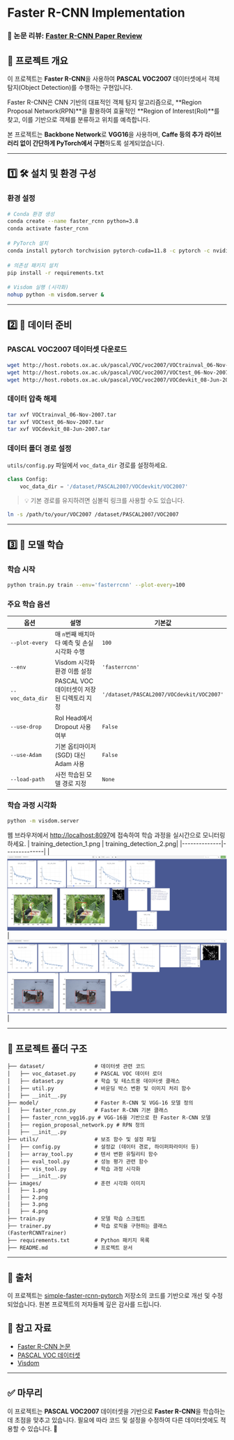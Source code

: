 # Faster R-CNN Implementation

### 📝 논문 리뷰: [Faster R-CNN Paper Review](https://velog.io/@davidlyoo/Faster-R-CNN-Paper-Review-An-End-to-End-Solution-for-Efficient-Object-Detection)

## 📌 프로젝트 개요
이 프로젝트는 **Faster R-CNN**을 사용하여 **PASCAL VOC2007** 데이터셋에서 객체 탐지(Object Detection)를 수행하는 구현입니다. 

Faster R-CNN은 CNN 기반의 대표적인 객체 탐지 알고리즘으로, **Region Proposal Network(RPN)**을 활용하여 효율적인 **Region of Interest(RoI)**를 찾고, 이를 기반으로 객체를 분류하고 위치를 예측합니다.

본 프로젝트는 **Backbone Network**로 **VGG16**을 사용하며, **Caffe 등의 추가 라이브러리 없이 간단하게 PyTorch에서 구현**하도록 설계되었습니다.

---
## 1️⃣ 🛠 설치 및 환경 구성
###  환경 설정
```bash
# Conda 환경 생성
conda create --name faster_rcnn python=3.8
conda activate faster_rcnn

# PyTorch 설치
conda install pytorch torchvision pytorch-cuda=11.8 -c pytorch -c nvidia

# 의존성 패키지 설치
pip install -r requirements.txt

# Visdom 실행 (시각화)
nohup python -m visdom.server &
```

---
## 2️⃣ 📂 데이터 준비
### PASCAL VOC2007 데이터셋 다운로드
```bash
wget http://host.robots.ox.ac.uk/pascal/VOC/voc2007/VOCtrainval_06-Nov-2007.tar
wget http://host.robots.ox.ac.uk/pascal/VOC/voc2007/VOCtest_06-Nov-2007.tar
wget http://host.robots.ox.ac.uk/pascal/VOC/voc2007/VOCdevkit_08-Jun-2007.tar
```
### 데이터 압축 해제
```bash
tar xvf VOCtrainval_06-Nov-2007.tar
tar xvf VOCtest_06-Nov-2007.tar
tar xvf VOCdevkit_08-Jun-2007.tar
```
### 데이터 폴더 경로 설정
`utils/config.py` 파일에서 `voc_data_dir` 경로를 설정하세요.
```python
class Config:
    voc_data_dir = '/dataset/PASCAL2007/VOCdevkit/VOC2007'
```
> 💡 기본 경로를 유지하려면 심볼릭 링크를 사용할 수도 있습니다.
```bash
ln -s /path/to/your/VOC2007 /dataset/PASCAL2007/VOC2007
```

---
## 3️⃣ 🚀 모델 학습
### 학습 시작
```bash
python train.py train --env='fasterrcnn' --plot-every=100
```

### 주요 학습 옵션
| 옵션           | 설명                                      | 기본값 |
|---------------|---------------------------------------|-------|
| `--plot-every` | 매 `n`번째 배치마다 예측 및 손실 시각화 수행  | `100` |
| `--env`       | Visdom 시각화 환경 이름 설정              | `'fasterrcnn'` |
| `--voc_data_dir` | PASCAL VOC 데이터셋이 저장된 디렉토리 지정 | `'/dataset/PASCAL2007/VOCdevkit/VOC2007'` |
| `--use-drop`  | RoI Head에서 Dropout 사용 여부          | `False` |
| `--use-Adam`  | 기본 옵티마이저(SGD) 대신 Adam 사용      | `False` |
| `--load-path` | 사전 학습된 모델 경로 지정               | `None` |

### 학습 과정 시각화
```bash
python -m visdom.server
```
웹 브라우저에서 [http://localhost:8097](http://localhost:8097)에 접속하여 학습 과정을 실시간으로 모니터링하세요.
| training_detection_1.png | training_detection_2.png|
|--------------|--------------|
| ![training_detection_1](images/1.png) | ![training_detection_2](images/2.png) |

---
## 📂 프로젝트 폴더 구조
```plaintext
├── dataset/                # 데이터셋 관련 코드
│   ├── voc_dataset.py      # PASCAL VOC 데이터 로더
│   ├── dataset.py          # 학습 및 테스트용 데이터셋 클래스
│   ├── util.py             # 바운딩 박스 변환 및 이미지 처리 함수
│   ├── __init__.py
├── model/                  # Faster R-CNN 및 VGG-16 모델 정의
│   ├── faster_rcnn.py      # Faster R-CNN 기본 클래스
│   ├── faster_rcnn_vgg16.py # VGG-16을 기반으로 한 Faster R-CNN 모델
│   ├── region_proposal_network.py # RPN 정의
│   ├── __init__.py
├── utils/                  # 보조 함수 및 설정 파일
│   ├── config.py           # 설정값 (데이터 경로, 하이퍼파라미터 등)
│   ├── array_tool.py       # 텐서 변환 유틸리티 함수
│   ├── eval_tool.py        # 성능 평가 관련 함수
│   ├── vis_tool.py         # 학습 과정 시각화
│   ├── __init__.py
├── images/                 # 훈련 시각화 이미지
│   ├── 1.png
│   ├── 2.png
│   ├── 3.png
│   ├── 4.png
├── train.py                # 모델 학습 스크립트
├── trainer.py              # 학습 로직을 구현하는 클래스 (FasterRCNNTrainer)
├── requirements.txt        # Python 패키지 목록
├── README.md               # 프로젝트 문서
```

---

## 📢 출처

이 프로젝트는 [simple-faster-rcnn-pytorch](https://github.com/chenyuntc/simple-faster-rcnn-pytorch/tree/master) 저장소의 코드를 기반으로 개선 및 수정되었습니다. 원본 프로젝트의 저자들께 깊은 감사를 드립니다.

## 📍 참고 자료
- [Faster R-CNN 논문](https://arxiv.org/abs/1506.01497)
- [PASCAL VOC 데이터셋](http://host.robots.ox.ac.uk/pascal/VOC/)
- [Visdom](https://github.com/facebookresearch/visdom)

---
## ✅ 마무리
이 프로젝트는 **PASCAL VOC2007** 데이터셋을 기반으로 **Faster R-CNN**을 학습하는 데 초점을 맞추고 있습니다. 필요에 따라 코드 및 설정을 수정하여 다른 데이터셋에도 적용할 수 있습니다. 🚀
